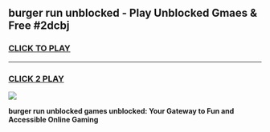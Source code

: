 
## burger run unblocked - Play Unblocked Gmaes & Free #2dcbj
<h3>
<a href="https://news.freeplayer.one?title=burger_run_unblocked&ref=24F">CLICK TO PLAY</a></h3>
<hr>

<h3>
<a href="https://news.freeplayer.one?title=burger_run_unblocked&ref=24F">CLICK 2 PLAY</a>
  
</h3>

<a href="https://news.freeplayer.one?title=burger_run_unblocked&ref=24F/"><img src="https://clearcache.store/games.png"></a>


**burger run unblocked games unblocked: Your Gateway to Fun and Accessible Online Gaming**
